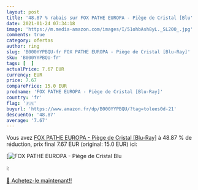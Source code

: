 ```yaml
---
layout: post
title: '48.87 % rabais sur FOX PATHE EUROPA - Piège de Cristal [Blu'
date: 2021-01-24 07:34:18
image: 'https://m.media-amazon.com/images/I/51ohbAsh8yL._SL200_.jpg'
comments: true
category: ofertas
author: ring
slug: 'B000YYPBQU-fr FOX PATHE EUROPA - Piège de Cristal [Blu-Ray]'
sku: 'B000YYPBQU-fr'
tags: [  ]
actualPrice: 7.67 EUR
currency: EUR
price: 7.67
comparePrice: 15.0 EUR
prodname: 'FOX PATHE EUROPA - Piège de Cristal [Blu-Ray]'
country: 'fr'
flag: '🇫🇷'
buyurl: 'https://www.amazon.fr/dp/B000YYPBQU/?tag=tolees0d-21'
descuento: '48.87'
average: '7.67'
---
```


Vous avez [FOX PATHE EUROPA - Piège de Cristal [Blu-Ray]](https://www.amazon.fr/dp/B000YYPBQU/?tag=tolees0d-21)  à  48.87 % de réduction, prix final  7.67 EUR (original: 15.0 EUR) ici:

[![FOX PATHE EUROPA - Piège de Cristal [Blu](https://m.media-amazon.com/images/I/51ohbAsh8yL._SL200_.jpg)](https://www.amazon.fr/dp/B000YYPBQU/?tag=tolees0d-21)

ℹ️:


[🛒 Achetez-le maintenant!!](https://www.amazon.fr/dp/B000YYPBQU/?tag=tolees0d-21)
